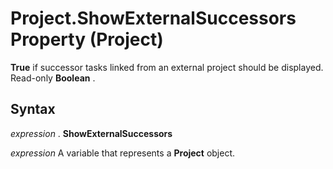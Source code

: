 
# Project.ShowExternalSuccessors Property (Project)

 **True** if successor tasks linked from an external project should be displayed. Read-only **Boolean** .


## Syntax

 _expression_ . **ShowExternalSuccessors**

 _expression_ A variable that represents a **Project** object.

